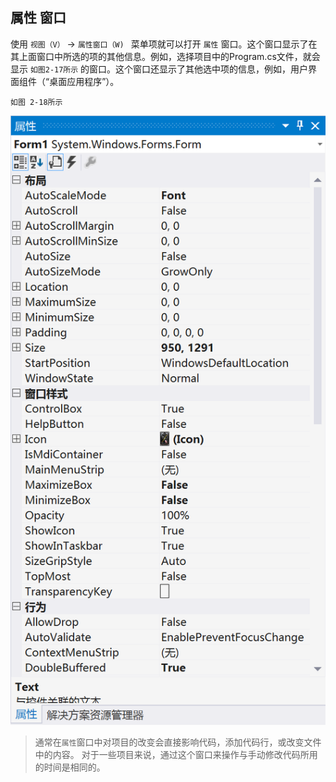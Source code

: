 ## 属性 窗口

使用 `视图（V）` -> `属性窗口（W) ` 菜单项就可以打开 ` 属性 ` 窗口。这个窗口显示了在其上面窗口中所选的项的其他信息。例如，选择项目中的Program.cs文件，就会显示 `如图2-17所示` 的窗口。这个窗口还显示了其他选中项的信息，例如，用户界面组件（“桌面应用程序”）。

``如图 2-18所示``


![图2-18](/assets/2-18.png)



>通常在` 属性 `窗口中对项目的改变会直接影响代码，添加代码行，或改变文件中的内容。
对于一些项目来说，通过这个窗口来操作与手动修改代码所用的时间是相同的。